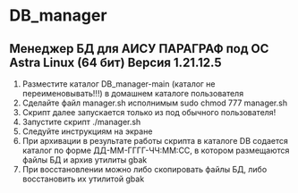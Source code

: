 # DB_manager
Менеджер БД для АИСУ ПАРАГРАФ под ОС Astra Linux (64 бит)
Версия 1.21.12.5
----------------
1) Разместите каталог DB_manager-main (каталог не переименовывать!!!) в домашнем каталоге пользователя
2) Сделайте файл manager.sh исполнимым sudo chmod 777 manager.sh
3) Скрипт далее запускается только из под обычного пользователя!
4) Запустите скрипт ./manager.sh
5) Следуйте инструкциям на экране
6) При архивации в результате работы скрипта в каталоге DB содается каталог по форме ДД-ММ-ГГГГ-ЧЧ:ММ:СС, в котором размещаются файлы БД и архив утилиты gbak
7) При восстановлении можно либо скопировать файлы БД, либо восстановить их утилитой gbak
